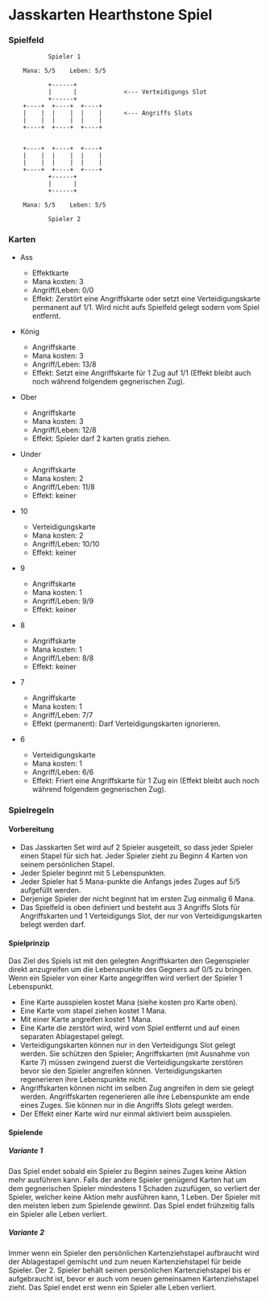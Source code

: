 # Jasskarten Hearthstone Spiel

### Spielfeld
```
           Spieler 1

    Mana: 5/5    Leben: 5/5

           +------+
           |      |             <--- Verteidigungs Slot
           +------+
    +----+  +----+  +----+
    |    |  |    |  |    |      <--- Angriffs Slots
    |    |  |    |  |    |
    +----+  +----+  +----+


    +----+  +----+  +----+
    |    |  |    |  |    |
    |    |  |    |  |    |
    +----+  +----+  +----+
           +------+
           |      |
           +------+

    Mana: 5/5    Leben: 5/5

           Spieler 2
```
### Karten

* Ass
    * Effektkarte
    * Mana kosten: 3
    * Angriff/Leben: 0/0
    * Effekt: Zerstört eine Angriffskarte oder setzt eine Verteidigungskarte permanent auf 1/1. Wird nicht aufs Spielfeld gelegt sodern vom Spiel entfernt.

* König
    * Angriffskarte
    * Mana kosten: 3
    * Angriff/Leben: 13/8
    * Effekt: Setzt eine Angriffskarte für 1 Zug auf 1/1 (Effekt bleibt auch noch während folgendem gegnerischen Zug).

* Ober
    * Angriffskarte
    * Mana kosten: 3
    * Angriff/Leben: 12/8
    * Effekt: Spieler darf 2 karten gratis ziehen.

* Under
    * Angriffskarte
    * Mana kosten: 2
    * Angriff/Leben: 11/8
    * Effekt: keiner

* 10
    * Verteidigungskarte
    * Mana kosten: 2
    * Angriff/Leben: 10/10
    * Effekt: keiner

* 9
    * Angriffskarte
    * Mana kosten: 1
    * Angriff/Leben: 9/9
    * Effekt: keiner

* 8
    * Angriffskarte
    * Mana kosten: 1
    * Angriff/Leben: 8/8
    * Effekt: keiner

* 7
    * Angriffskarte
    * Mana kosten: 1
    * Angriff/Leben: 7/7
    * Effekt (permanent): Darf Verteidigungskarten ignorieren.

* 6
    * Verteidigungskarte
    * Mana kosten: 1
    * Angriff/Leben: 6/6
    * Effekt: Friert eine Angriffskarte für 1 Zug ein (Effekt bleibt auch noch während folgendem gegnerischen Zug).

### Spielregeln

#### Vorbereitung
* Das Jasskarten Set wird auf 2 Spieler ausgeteilt, so dass jeder Spieler einen Stapel für sich hat. Jeder Spieler zieht zu Beginn 4 Karten von seinem persönlichen Stapel.
* Jeder Spieler beginnt mit 5 Lebenspunkten.
* Jeder Spieler hat 5 Mana-punkte die Anfangs jedes Zuges auf 5/5 aufgefüllt werden.
* Derjenige Spieler der nicht beginnt hat im ersten Zug einmalig 6 Mana.
* Das Spielfeld is oben definiert und besteht aus 3 Angriffs Slots für Angriffskarten und 1 Verteidigungs Slot, der nur von Verteidigungskarten belegt werden darf.
#### Spielprinzip
Das Ziel des Spiels ist mit den gelegten Angriffskarten den Gegenspieler direkt anzugreifen um die Lebenspunkte des Gegners auf 0/5 zu bringen. Wenn ein Spieler von einer Karte angegriffen wird verliert der Spieler 1 Lebenspunkt.
* Eine Karte ausspielen kostet Mana (siehe kosten pro Karte oben).
* Eine Karte vom stapel ziehen kostet 1 Mana.
* Mit einer Karte angreifen kostet 1 Mana.
* Eine Karte die zerstört wird, wird vom Spiel entfernt und auf einen separaten Ablagestapel gelegt.
* Verteidigungskarten können nur in den Verteidigungs Slot gelegt werden. Sie schützen den Spieler; Angriffskarten (mit Ausnahme von Karte 7) müssen zwingend zuerst die Verteidigungskarte zerstören bevor sie den Spieler angreifen können. Verteidigungskarten regenerieren ihre Lebenspunkte nicht.
* Angriffskarten können nicht im selben Zug angreifen in dem sie gelegt werden. Angriffskarten regenerieren alle ihre Lebenspunkte am ende eines Zuges. Sie können nur in die Angriffs Slots gelegt werden.
* Der Effekt einer Karte wird nur einmal aktiviert beim ausspielen.

#### Spielende
##### Variante 1
Das Spiel endet sobald ein Spieler zu Beginn seines Zuges keine Aktion mehr ausführen kann.
Falls der andere Spieler genügend Karten hat um dem gegnerischen Spieler mindestens 1 Schaden zuzufügen, so verliert der Spieler, welcher keine Aktion mehr ausführen kann, 1 Leben. 
Der Spieler mit den meisten leben zum Spielende gewinnt.
Das Spiel endet frühzeitig falls ein Spieler alle Leben verliert.
##### Variante 2
Immer wenn ein Spieler den persönlichen Kartenziehstapel aufbraucht wird der Ablagestapel gemischt und zum neuen Kartenziehstapel für beide Spieler.
Der 2. Spieler behält seinen persönlichen Kartenziehstapel bis er aufgebraucht ist, bevor er auch vom neuen gemeinsamen Kartenziehstapel zieht.
Das Spiel endet erst wenn ein Spieler alle Leben verliert.